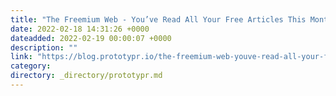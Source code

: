 ```yaml
---
title: "The Freemium Web - You’ve Read All Your Free Articles This Month"
date: 2022-02-18 14:31:26 +0000
dateadded: 2022-02-19 00:00:07 +0000
description: ""
link: "https://blog.prototypr.io/the-freemium-web-youve-read-all-your-free-articles-this-month-2ffde930f06?source=rss----eb297ea1161a---4"
category:
directory: _directory/prototypr.md
---
```

